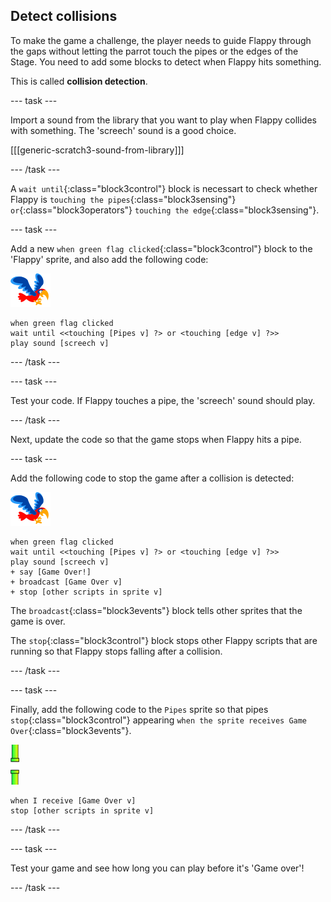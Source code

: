 ## Detect collisions

To make the game a challenge, the player needs to guide Flappy through the gaps without letting the parrot touch the pipes or the edges of the Stage. You need to add some blocks to detect when Flappy hits something. 

This is called __collision detection__.

--- task ---

Import a sound from the library that you want to play when Flappy collides with something. The 'screech' sound is a good choice.

[[[generic-scratch3-sound-from-library]]]

--- /task ---

A `wait until`{:class="block3control"} block is necessart to check whether Flappy is `touching the pipes`{:class="block3sensing"} `or`{:class="block3operators"} `touching the edge`{:class="block3sensing"}.

--- task ---

Add a new `when green flag clicked`{:class="block3control"} block to the 'Flappy' sprite, and also add the following code:

![parrot sprite](images/flappy-sprite.png)

```blocks3
when green flag clicked
wait until <<touching [Pipes v] ?> or <touching [edge v] ?>>
play sound [screech v]
```

--- /task ---

--- task ---

Test your code. If Flappy touches a pipe, the 'screech' sound should play.

--- /task ---

Next, update the code so that the game stops when Flappy hits a pipe.

--- task ---

Add the following code to stop the game after a collision is detected:

![parrot sprite](images/flappy-sprite.png)

```blocks3
when green flag clicked
wait until <<touching [Pipes v] ?> or <touching [edge v] ?>>
play sound [screech v]
+ say [Game Over!]
+ broadcast [Game Over v]
+ stop [other scripts in sprite v]
```

The `broadcast`{:class="block3events"} block tells other sprites that the game is over.

The `stop`{:class="block3control"} block stops other Flappy scripts that are running so that Flappy stops falling after a collision.

--- /task ---

--- task ---

Finally, add the following code to the `Pipes` sprite so that pipes `stop`{:class="block3control"} appearing `when the sprite receives Game Over`{:class="block3events"}.

![pipes sprite](images/pipes-sprite.png)

```blocks3
when I receive [Game Over v]
stop [other scripts in sprite v]
```

--- /task ---

--- task ---

Test your game and see how long you can play before it's 'Game over'!

--- /task ---

